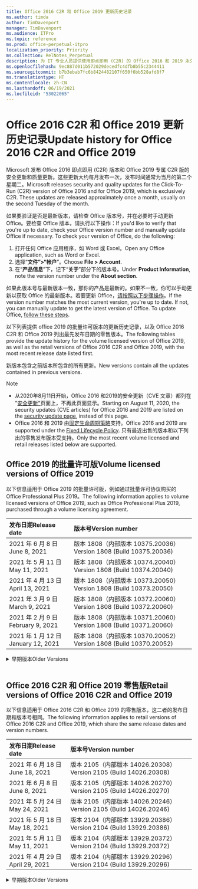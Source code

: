 ```yaml
---
title: Office 2016 C2R 和 Office 2019 更新历史记录
ms.author: timda
author: TimDavenport
manager: TimDavenport
ms.audience: ITPro
ms.topic: reference
ms.prod: office-perpetual-itpro
localization_priority: Priority
ms.collection: RelNotes_Perpetual
description: 为 IT 专业人员提供使用即点即用 (C2R) 的 Office 2016 和 2019 永久版本的更新历史记录
ms.openlocfilehash: 9ec887d011b572029decedfc4dfb8b55c2344411
ms.sourcegitcommit: b7b3ebab7fc6b8424482107f650f6bb528afd8f7
ms.translationtype: HT
ms.contentlocale: zh-CN
ms.lasthandoff: 06/19/2021
ms.locfileid: "53022065"
---
```

# <a name="update-history-for-office-2016-c2r-and-office-2019"></a><span data-ttu-id="da980-103">Office 2016 C2R 和 Office 2019 更新历史记录</span><span class="sxs-lookup"><span data-stu-id="da980-103">Update history for Office 2016 C2R and Office 2019</span></span>

<span data-ttu-id="da980-p101">Microsoft 发布 Office 2016 即点即用 (C2R) 版本和 Office 2019 专属 C2R 版的安全更新和质量更新。这些更新大约每月发布一次，发布时间通常为当月的第二个星期二。</span><span class="sxs-lookup"><span data-stu-id="da980-p101">Microsoft releases security and quality updates for the Click-To-Run (C2R) version of Office 2016 and for Office 2019, which is exclusively C2R. These updates are released approximately once a month, usually on the second Tuesday of the month.</span></span>

<span data-ttu-id="da980-p102">如果要验证是否是最新版本，请检查 Office 版本号，并在必要时手动更新 Office。要检查 Office 版本，请执行以下操作：</span><span class="sxs-lookup"><span data-stu-id="da980-p102">If you'd like to verify that you're up to date, check your Office version number and manually update Office if necessary. To check your version of Office, do the following:</span></span>

  1.    <span data-ttu-id="da980-108">打开任何 Office 应用程序，如 Word 或 Excel。</span><span class="sxs-lookup"><span data-stu-id="da980-108">Open any Office application, such as Word or Excel.</span></span>
  2.    <span data-ttu-id="da980-109">选择“**文件”>“帐户**”。</span><span class="sxs-lookup"><span data-stu-id="da980-109">Choose **File > Account**.</span></span>
  3.    <span data-ttu-id="da980-110">在“**产品信息**”下，记下“**关于**”部分下的版本号。</span><span class="sxs-lookup"><span data-stu-id="da980-110">Under **Product Information**, note the version number under the **About section**.</span></span>

<span data-ttu-id="da980-p103">如果此版本号与最新版本一致，那你的产品是最新的。如果不一致，你可以手动更新以获取 Office 的最新版本。若要更新 Office，[请按照以下步骤操作](https://support.office.com/article/2ab296f3-7f03-43a2-8e50-46de917611c5)。</span><span class="sxs-lookup"><span data-stu-id="da980-p103">If the version number matches the most current version, you're up to date. If not, you can manually update to get the latest version of Office. To update Office, [follow these steps](https://support.office.com/article/2ab296f3-7f03-43a2-8e50-46de917611c5).</span></span>


<span data-ttu-id="da980-114">以下列表提供 office 2019 的批量许可版本的更新历史记录，以及 Office 2016 C2R 和 Office 2019 列出最先发布日期的零售版本。</span><span class="sxs-lookup"><span data-stu-id="da980-114">The following tables provide the update history for the volume licensed version of Office 2019, as well as the retail versions of Office 2016 C2R and Office 2019, with the most recent release date listed first.</span></span>

<span data-ttu-id="da980-115">新版本包含之前版本所包含的所有更新。</span><span class="sxs-lookup"><span data-stu-id="da980-115">New versions contain all the updates contained in previous versions.</span></span>


 > [!NOTE]
> - <span data-ttu-id="da980-116">从2020年8月11日开始，Office 2016 和2019的安全更新（CVE 文章）都列在 "[安全更新"](./microsoft365-apps-security-updates.md)页面上，不再此页面显示。</span><span class="sxs-lookup"><span data-stu-id="da980-116">Starting on August 11, 2020, the security updates (CVE articles) for Office 2016 and 2019 are listed on the [security update page](./microsoft365-apps-security-updates.md), instead of this page.</span></span> 
> - <span data-ttu-id="da980-117">Office 2016 和 2019 由[固定生命周期策略](/lifecycle/policies/fixed)支持。</span><span class="sxs-lookup"><span data-stu-id="da980-117">Office 2016 and 2019 are supported under the [Fixed Lifecycle Policy](/lifecycle/policies/fixed).</span></span> <span data-ttu-id="da980-118">只有最近出售的版本和以下列出的零售发布版本受支持。</span><span class="sxs-lookup"><span data-stu-id="da980-118">Only the most recent volume licensed and retail releases listed below are supported.</span></span>


## <a name="volume-licensed-versions-of-office-2019"></a><span data-ttu-id="da980-119">Office 2019 的批量许可版</span><span class="sxs-lookup"><span data-stu-id="da980-119">Volume licensed versions of Office 2019</span></span>
<span data-ttu-id="da980-120">以下信息适用于 Office 2019 的批量许可版，例如通过批量许可协议购买的 Office Professional Plus 2019。</span><span class="sxs-lookup"><span data-stu-id="da980-120">The following information applies to volume licensed versions of Office 2019, such as Office Professional Plus 2019, purchased through a volume licensing agreement.</span></span>

[//]: # (请勿删除批量许可表开头)


|<span data-ttu-id="da980-122">**发布日期**</span><span class="sxs-lookup"><span data-stu-id="da980-122">**Release date**</span></span>|<span data-ttu-id="da980-123">**版本号**</span><span class="sxs-lookup"><span data-stu-id="da980-123">**Version number**</span></span>|
|:-----|:-----|
|<span data-ttu-id="da980-124">2021 年 6 月 8 日</span><span class="sxs-lookup"><span data-stu-id="da980-124">June 8, 2021</span></span>|<span data-ttu-id="da980-125">版本 1808（内部版本 10375.20036）</span><span class="sxs-lookup"><span data-stu-id="da980-125">Version 1808 (Build 10375.20036)</span></span>|
|<span data-ttu-id="da980-126">2021 年 5 月 11 日</span><span class="sxs-lookup"><span data-stu-id="da980-126">May 11, 2021</span></span>|<span data-ttu-id="da980-127">版本 1808（内部版本 10374.20040）</span><span class="sxs-lookup"><span data-stu-id="da980-127">Version 1808 (Build 10374.20040)</span></span>|
|<span data-ttu-id="da980-128">2021 年 4 月 13 日</span><span class="sxs-lookup"><span data-stu-id="da980-128">April 13, 2021</span></span>|<span data-ttu-id="da980-129">版本 1808（内部版本 10373.20050）</span><span class="sxs-lookup"><span data-stu-id="da980-129">Version 1808 (Build 10373.20050)</span></span>|
|<span data-ttu-id="da980-130">2021 年 3 月 9 日</span><span class="sxs-lookup"><span data-stu-id="da980-130">March 9, 2021</span></span>|<span data-ttu-id="da980-131">版本 1808（内部版本 10372.20060）</span><span class="sxs-lookup"><span data-stu-id="da980-131">Version 1808 (Build 10372.20060)</span></span>|
|<span data-ttu-id="da980-132">2021 年 2 月 9 日</span><span class="sxs-lookup"><span data-stu-id="da980-132">February 9, 2021</span></span>|<span data-ttu-id="da980-133">版本 1808（内部版本 10371.20060）</span><span class="sxs-lookup"><span data-stu-id="da980-133">Version 1808 (Build 10371.20060)</span></span>|
|<span data-ttu-id="da980-134">2021 年 1 月 12 日</span><span class="sxs-lookup"><span data-stu-id="da980-134">January 12, 2021</span></span>|<span data-ttu-id="da980-135">版本 1808（内部版本 10370.20052）</span><span class="sxs-lookup"><span data-stu-id="da980-135">Version 1808 (Build 10370.20052)</span></span>|


[//]: # (请勿删除批量许可表结尾)

<details>
<summary><span data-ttu-id="da980-137">早期版本</span><span class="sxs-lookup"><span data-stu-id="da980-137">Older Versions</span></span></summary>
 

[//]: # (请勿删除批量许可旧表开头)


|<span data-ttu-id="da980-139">**发布日期**</span><span class="sxs-lookup"><span data-stu-id="da980-139">**Release date**</span></span>|<span data-ttu-id="da980-140">**版本号**</span><span class="sxs-lookup"><span data-stu-id="da980-140">**Version number**</span></span>|
|:-----|:-----|
|<span data-ttu-id="da980-141">2020 年 12 月 8 日</span><span class="sxs-lookup"><span data-stu-id="da980-141">December 8, 2020</span></span>|<span data-ttu-id="da980-142">版本 1808（内部版本 10369.20032）</span><span class="sxs-lookup"><span data-stu-id="da980-142">Version 1808 (Build 10369.20032)</span></span>|
|<span data-ttu-id="da980-143">2020 年 11 月 10 日</span><span class="sxs-lookup"><span data-stu-id="da980-143">November 10, 2020</span></span>|<span data-ttu-id="da980-144">版本 1808（内部版本 10368.20035）</span><span class="sxs-lookup"><span data-stu-id="da980-144">Version 1808 (Build 10368.20035)</span></span>|
|<span data-ttu-id="da980-145">2020 年 10 月 13 日</span><span class="sxs-lookup"><span data-stu-id="da980-145">October 13, 2020</span></span>|<span data-ttu-id="da980-146">版本 1808（内部版本 10367.20048）</span><span class="sxs-lookup"><span data-stu-id="da980-146">Version 1808 (Build 10367.20048)</span></span>|
|<span data-ttu-id="da980-147">2020 年 9 月 8 日</span><span class="sxs-lookup"><span data-stu-id="da980-147">September 8, 2020</span></span>|<span data-ttu-id="da980-148">版本 1808（内部版本 10366.20016）</span><span class="sxs-lookup"><span data-stu-id="da980-148">Version 1808 (Build 10366.20016)</span></span>|
|<span data-ttu-id="da980-149">2020 年 8 月 11 日</span><span class="sxs-lookup"><span data-stu-id="da980-149">August 11, 2020</span></span>|<span data-ttu-id="da980-150">版本 1808（内部版本 10364.20059）</span><span class="sxs-lookup"><span data-stu-id="da980-150">Version 1808 (Build 10364.20059)</span></span>|
|<span data-ttu-id="da980-151">2020 年 7 月 14 日</span><span class="sxs-lookup"><span data-stu-id="da980-151">July 14, 2020</span></span>   |<span data-ttu-id="da980-152">版本 1808（内部版本 10363.20015）</span><span class="sxs-lookup"><span data-stu-id="da980-152">Version 1808 (Build 10363.20015)</span></span>  |
|<span data-ttu-id="da980-153">2020 年 6 月 9 日</span><span class="sxs-lookup"><span data-stu-id="da980-153">June 9, 2020</span></span>   |<span data-ttu-id="da980-154">版本 1808（内部版本 10361.20002）</span><span class="sxs-lookup"><span data-stu-id="da980-154">Version 1808 (Build 10361.20002)</span></span>  |
|<span data-ttu-id="da980-155">2020 年 5 月12 日</span><span class="sxs-lookup"><span data-stu-id="da980-155">May 12, 2020</span></span>   |<span data-ttu-id="da980-156">版本 1808（内部版本 10359.20023）</span><span class="sxs-lookup"><span data-stu-id="da980-156">Version 1808 (Build 10359.20023)</span></span>  |
|<span data-ttu-id="da980-157">2020 年 4 月 14 日</span><span class="sxs-lookup"><span data-stu-id="da980-157">April 14, 2020</span></span>   |<span data-ttu-id="da980-158">版本 1808 （内部版本 10358.20061）</span><span class="sxs-lookup"><span data-stu-id="da980-158">Version 1808 (Build 10358.20061)</span></span>  |
|<span data-ttu-id="da980-159">2020 年 3 月 10 日</span><span class="sxs-lookup"><span data-stu-id="da980-159">March 10, 2020</span></span>   |<span data-ttu-id="da980-160">版本 1808（内部版本 10357.20081）</span><span class="sxs-lookup"><span data-stu-id="da980-160">Version 1808 (Build 10357.20081)</span></span>  |
|<span data-ttu-id="da980-161">2020 年 2 月 11 日</span><span class="sxs-lookup"><span data-stu-id="da980-161">February 11, 2020</span></span>   |<span data-ttu-id="da980-162">版本 1808（内部版本 10356.20006）</span><span class="sxs-lookup"><span data-stu-id="da980-162">Version 1808 (Build 10356.20006)</span></span>  |


[//]: # (请勿删除批量许可旧表结尾)

</details>


<br/>

## <a name="retail-versions-of-office-2016-c2r-and-office-2019"></a><span data-ttu-id="da980-164">Office 2016 C2R 和 Office 2019 零售版</span><span class="sxs-lookup"><span data-stu-id="da980-164">Retail versions of Office 2016 C2R and Office 2019</span></span>
<span data-ttu-id="da980-165">以下信息适用于 Office 2016 C2R 和 Office 2019 的零售版本，这二者的发布日期和版本号相同。</span><span class="sxs-lookup"><span data-stu-id="da980-165">The following information applies to retail versions of Office 2016 C2R and Office 2019, which share the same release dates and version numbers.</span></span>

[//]: # (请勿删除零售表开头)


|<span data-ttu-id="da980-167">**发布日期**</span><span class="sxs-lookup"><span data-stu-id="da980-167">**Release date**</span></span>|<span data-ttu-id="da980-168">**版本号**</span><span class="sxs-lookup"><span data-stu-id="da980-168">**Version number**</span></span>|
|:-----|:-----|
|<span data-ttu-id="da980-169">2021 年 6 月 18 日</span><span class="sxs-lookup"><span data-stu-id="da980-169">June 18, 2021</span></span>|<span data-ttu-id="da980-170">版本 2105（内部版本 14026.20308）</span><span class="sxs-lookup"><span data-stu-id="da980-170">Version 2105 (Build 14026.20308)</span></span>|
|<span data-ttu-id="da980-171">2021 年 6 月 8 日</span><span class="sxs-lookup"><span data-stu-id="da980-171">June 8, 2021</span></span>|<span data-ttu-id="da980-172">版本 2105（内部版本 14026.20270）</span><span class="sxs-lookup"><span data-stu-id="da980-172">Version 2105 (Build 14026.20270)</span></span>|
|<span data-ttu-id="da980-173">2021 年 5 月 24 日</span><span class="sxs-lookup"><span data-stu-id="da980-173">May 24, 2021</span></span>|<span data-ttu-id="da980-174">版本 2105（内部版本 14026.20246）</span><span class="sxs-lookup"><span data-stu-id="da980-174">Version 2105 (Build 14026.20246)</span></span>|
|<span data-ttu-id="da980-175">2021 年 5 月 18 日</span><span class="sxs-lookup"><span data-stu-id="da980-175">May 18, 2021</span></span>|<span data-ttu-id="da980-176">版本 2104（内部版本 13929.20386）</span><span class="sxs-lookup"><span data-stu-id="da980-176">Version 2104 (Build 13929.20386)</span></span>|
|<span data-ttu-id="da980-177">2021 年 5 月 11 日</span><span class="sxs-lookup"><span data-stu-id="da980-177">May 11, 2021</span></span>|<span data-ttu-id="da980-178">版本 2104（内部版本 13929.20372）</span><span class="sxs-lookup"><span data-stu-id="da980-178">Version 2104 (Build 13929.20372)</span></span>|
|<span data-ttu-id="da980-179">2021 年 4 月 29 日</span><span class="sxs-lookup"><span data-stu-id="da980-179">April 29, 2021</span></span>|<span data-ttu-id="da980-180">版本 2104（内部版本 13929.20296）</span><span class="sxs-lookup"><span data-stu-id="da980-180">Version 2104 (Build 13929.20296)</span></span>|


[//]: # (请勿删除零售表结尾)

<details>
<summary><span data-ttu-id="da980-182">早期版本</span><span class="sxs-lookup"><span data-stu-id="da980-182">Older Versions</span></span></summary>
 

[//]: # (请勿删除零售旧表开头)


|<span data-ttu-id="da980-184">**发布日期**</span><span class="sxs-lookup"><span data-stu-id="da980-184">**Release date**</span></span>|<span data-ttu-id="da980-185">**版本号**</span><span class="sxs-lookup"><span data-stu-id="da980-185">**Version number**</span></span>|
|:-----|:-----|
|<span data-ttu-id="da980-186">2021 年 4 月 23 日</span><span class="sxs-lookup"><span data-stu-id="da980-186">April 23, 2021</span></span>|<span data-ttu-id="da980-187">版本 2103（内部版本 13901.20462）</span><span class="sxs-lookup"><span data-stu-id="da980-187">Version 2103 (Build 13901.20462)</span></span>|
|<span data-ttu-id="da980-188">2021 年 4 月 13 日</span><span class="sxs-lookup"><span data-stu-id="da980-188">April 13, 2021</span></span>|<span data-ttu-id="da980-189">版本 2103（内部版本 13901.20400）</span><span class="sxs-lookup"><span data-stu-id="da980-189">Version 2103 (Build 13901.20400)</span></span>|
|<span data-ttu-id="da980-190">2021 年 4 月 2 日</span><span class="sxs-lookup"><span data-stu-id="da980-190">April 2, 2021</span></span>|<span data-ttu-id="da980-191">版本 2103（内部版本 13901.20336）</span><span class="sxs-lookup"><span data-stu-id="da980-191">Version 2103 (Build 13901.20336)</span></span>|
|<span data-ttu-id="da980-192">2021 年 3 月 30 日</span><span class="sxs-lookup"><span data-stu-id="da980-192">March 30, 2021</span></span>|<span data-ttu-id="da980-193">版本 2103（内部版本 13901.20312）</span><span class="sxs-lookup"><span data-stu-id="da980-193">Version 2103 (Build 13901.20312)</span></span>|
|<span data-ttu-id="da980-194">2021 年 3 月 18 日</span><span class="sxs-lookup"><span data-stu-id="da980-194">March 18, 2021</span></span>|<span data-ttu-id="da980-195">版本 2102（内部版本 13801.20360）</span><span class="sxs-lookup"><span data-stu-id="da980-195">Version 2102 (Build 13801.20360)</span></span>|
|<span data-ttu-id="da980-196">2021 年 3 月 9 日</span><span class="sxs-lookup"><span data-stu-id="da980-196">March 9, 2021</span></span>|<span data-ttu-id="da980-197">版本 2102（内部版本 13801.20294）</span><span class="sxs-lookup"><span data-stu-id="da980-197">Version 2102 (Build 13801.20294)</span></span>|
|<span data-ttu-id="da980-198">2021 年 3 月 1 日</span><span class="sxs-lookup"><span data-stu-id="da980-198">March 1, 2021</span></span>|<span data-ttu-id="da980-199">版本 2102（内部版本 13801.20266）</span><span class="sxs-lookup"><span data-stu-id="da980-199">Version 2102 (Build 13801.20266)</span></span>|
|<span data-ttu-id="da980-200">2021 年 2 月 16 日</span><span class="sxs-lookup"><span data-stu-id="da980-200">February 16, 2021</span></span>|<span data-ttu-id="da980-201">版本 2101（内部版本 13628.20448）</span><span class="sxs-lookup"><span data-stu-id="da980-201">Version 2101 (Build 13628.20448)</span></span>|
|<span data-ttu-id="da980-202">2021 年 2 月 9 日</span><span class="sxs-lookup"><span data-stu-id="da980-202">February 9, 2021</span></span>|<span data-ttu-id="da980-203">版本 2101（内部版本 13628.20380）</span><span class="sxs-lookup"><span data-stu-id="da980-203">Version 2101 (Build 13628.20380)</span></span>|
|<span data-ttu-id="da980-204">2021 年 1 月 26 日</span><span class="sxs-lookup"><span data-stu-id="da980-204">January 26, 2021</span></span>|<span data-ttu-id="da980-205">版本 2101（内部版本 13628.20274）</span><span class="sxs-lookup"><span data-stu-id="da980-205">Version 2101 (Build 13628.20274)</span></span>|
|<span data-ttu-id="da980-206">2021 年 1 月 21 日</span><span class="sxs-lookup"><span data-stu-id="da980-206">January 21, 2021</span></span>|<span data-ttu-id="da980-207">版本 2012（内部版本 13530.20440）</span><span class="sxs-lookup"><span data-stu-id="da980-207">Version 2012 (Build 13530.20440)</span></span>|
|<span data-ttu-id="da980-208">2021 年 1 月 12 日</span><span class="sxs-lookup"><span data-stu-id="da980-208">January 12, 2021</span></span>|<span data-ttu-id="da980-209">版本 2012（内部版本 13530.20376）</span><span class="sxs-lookup"><span data-stu-id="da980-209">Version 2012 (Build 13530.20376)</span></span>|
|<span data-ttu-id="da980-210">2021 年 1 月 5 日</span><span class="sxs-lookup"><span data-stu-id="da980-210">January 5, 2021</span></span>|<span data-ttu-id="da980-211">版本 2012（内部版本 13530.20316）</span><span class="sxs-lookup"><span data-stu-id="da980-211">Version 2012 (Build 13530.20316)</span></span>|
|<span data-ttu-id="da980-212">2020 年 12 月 21 日</span><span class="sxs-lookup"><span data-stu-id="da980-212">December 21, 2020</span></span>|<span data-ttu-id="da980-213">版本 2011（内部版本 13426.20404）</span><span class="sxs-lookup"><span data-stu-id="da980-213">Version 2011 (Build 13426.20404)</span></span>|
|<span data-ttu-id="da980-214">2020 年 12 月 8 日</span><span class="sxs-lookup"><span data-stu-id="da980-214">December 8, 2020</span></span>|<span data-ttu-id="da980-215">版本 2011（内部版本 13426.20332）</span><span class="sxs-lookup"><span data-stu-id="da980-215">Version 2011 (Build 13426.20332)</span></span>|
|<span data-ttu-id="da980-216">2020 年 12 月 2 日</span><span class="sxs-lookup"><span data-stu-id="da980-216">December 2, 2020</span></span>|<span data-ttu-id="da980-217">版本 2011 (内部版本 13426.20308) </span><span class="sxs-lookup"><span data-stu-id="da980-217">Version 2011 (Build 13426.20308)</span></span>|
|<span data-ttu-id="da980-218">2020 年 11 月 30 日</span><span class="sxs-lookup"><span data-stu-id="da980-218">November 30, 2020</span></span>|<span data-ttu-id="da980-219">版本 2011（内部版本 13426.20294）</span><span class="sxs-lookup"><span data-stu-id="da980-219">Version 2011 (Build 13426.20294)</span></span>|
|<span data-ttu-id="da980-220">2020 年 11 月 23 日</span><span class="sxs-lookup"><span data-stu-id="da980-220">November 23, 2020</span></span>|<span data-ttu-id="da980-221">版本 2011（内部版本13426.20274）</span><span class="sxs-lookup"><span data-stu-id="da980-221">Version 2011 (Build 13426.20274)</span></span>|
|<span data-ttu-id="da980-222">2020 年 11 月 17 日</span><span class="sxs-lookup"><span data-stu-id="da980-222">November 17, 2020</span></span>|<span data-ttu-id="da980-223">版本 2010（内部版本 13328.20408）</span><span class="sxs-lookup"><span data-stu-id="da980-223">Version 2010 (Build 13328.20408)</span></span>|
|<span data-ttu-id="da980-224">2020 年 11 月 10 日</span><span class="sxs-lookup"><span data-stu-id="da980-224">November 10, 2020</span></span>|<span data-ttu-id="da980-225">版本 2010（内部版本 13328.20356）</span><span class="sxs-lookup"><span data-stu-id="da980-225">Version 2010 (Build 13328.20356)</span></span>|
|<span data-ttu-id="da980-226">2020 年 10 月 27 日</span><span class="sxs-lookup"><span data-stu-id="da980-226">October 27, 2020</span></span>|<span data-ttu-id="da980-227">版本 2010（内部版本 13328.20292）</span><span class="sxs-lookup"><span data-stu-id="da980-227">Version 2010 (Build 13328.20292)</span></span>|
|<span data-ttu-id="da980-228">2020 年 10 月 21 日</span><span class="sxs-lookup"><span data-stu-id="da980-228">October 21, 2020</span></span>|<span data-ttu-id="da980-229">版本 2009（内部版本 13231.20418）</span><span class="sxs-lookup"><span data-stu-id="da980-229">Version 2009 (Build 13231.20418)</span></span>|
|<span data-ttu-id="da980-230">2020 年 10 月 13 日</span><span class="sxs-lookup"><span data-stu-id="da980-230">October 13, 2020</span></span>|<span data-ttu-id="da980-231">版本 2009（内部版本 13231.20390）</span><span class="sxs-lookup"><span data-stu-id="da980-231">Version 2009 (Build 13231.20390)</span></span>|
|<span data-ttu-id="da980-232">2020 年 10 月 8 日</span><span class="sxs-lookup"><span data-stu-id="da980-232">October 8, 2020</span></span>|<span data-ttu-id="da980-233">版本 2009 (内部版本 13231.20368)</span><span class="sxs-lookup"><span data-stu-id="da980-233">Version 2009 (Build 13231.20368)</span></span>|
|<span data-ttu-id="da980-234">2020 年 9 月 28 日</span><span class="sxs-lookup"><span data-stu-id="da980-234">September 28, 2020</span></span>|<span data-ttu-id="da980-235">版本 2009（内部版本 13231.20262）</span><span class="sxs-lookup"><span data-stu-id="da980-235">Version 2009 (Build 13231.20262)</span></span>|
|<span data-ttu-id="da980-236">2020 年 9 月 22 日</span><span class="sxs-lookup"><span data-stu-id="da980-236">September 22, 2020</span></span>|<span data-ttu-id="da980-237">版本 2008（内部版本 13127.20508）</span><span class="sxs-lookup"><span data-stu-id="da980-237">Version 2008 (Build 13127.20508)</span></span>|
|<span data-ttu-id="da980-238">2020 年 9 月9 日</span><span class="sxs-lookup"><span data-stu-id="da980-238">September 9, 2020</span></span>|<span data-ttu-id="da980-239">版本 2008（内部版本 13127.20408）</span><span class="sxs-lookup"><span data-stu-id="da980-239">Version 2008 (Build 13127.20408)</span></span>|
|<span data-ttu-id="da980-240">2020 年 8 月 31 日</span><span class="sxs-lookup"><span data-stu-id="da980-240">August 31, 2020</span></span>|<span data-ttu-id="da980-241">版本 2008（内部版本 13127.20296）</span><span class="sxs-lookup"><span data-stu-id="da980-241">Version 2008 (Build 13127.20296)</span></span>|
|<span data-ttu-id="da980-242">2020 年 8 月 25 日</span><span class="sxs-lookup"><span data-stu-id="da980-242">August 25, 2020</span></span>|<span data-ttu-id="da980-243">版本 2007（内部版本 13029.20460）</span><span class="sxs-lookup"><span data-stu-id="da980-243">Version 2007 (Build 13029.20460)</span></span>|
|<span data-ttu-id="da980-244">2020 年 8 月 11 日</span><span class="sxs-lookup"><span data-stu-id="da980-244">August 11, 2020</span></span>|<span data-ttu-id="da980-245">版本 2007（内部版本 13029.20344）</span><span class="sxs-lookup"><span data-stu-id="da980-245">Version 2007 (Build 13029.20344)</span></span>|
|<span data-ttu-id="da980-246">2020 年 7 月 30 日</span><span class="sxs-lookup"><span data-stu-id="da980-246">July 30, 2020</span></span>|<span data-ttu-id="da980-247">版本 2007（内部版本 13029.20308）</span><span class="sxs-lookup"><span data-stu-id="da980-247">Version 2007 (Build 13029.20308)</span></span>  |
|<span data-ttu-id="da980-248">2020 年 7 月 28 日</span><span class="sxs-lookup"><span data-stu-id="da980-248">July 28, 2020</span></span>|<span data-ttu-id="da980-249">版本 2006（内部版本 13001.20498）</span><span class="sxs-lookup"><span data-stu-id="da980-249">Version 2006 (Build 13001.20498)</span></span>  |
|<span data-ttu-id="da980-250">2020 年 7 月 14 日</span><span class="sxs-lookup"><span data-stu-id="da980-250">July 14, 2020</span></span>|<span data-ttu-id="da980-251">版本 2006（内部版本 13001.20384）</span><span class="sxs-lookup"><span data-stu-id="da980-251">Version 2006 (Build 13001.20384)</span></span>  |
|<span data-ttu-id="da980-252">2020 年 6 月 30 日</span><span class="sxs-lookup"><span data-stu-id="da980-252">June 30, 2020</span></span>|<span data-ttu-id="da980-253">版本 2006（内部版本 13001.20266）</span><span class="sxs-lookup"><span data-stu-id="da980-253">Version 2006 (Build 13001.20266)</span></span>  |
|<span data-ttu-id="da980-254">2020 年 6 月 24 日</span><span class="sxs-lookup"><span data-stu-id="da980-254">June 24, 2020</span></span>|<span data-ttu-id="da980-255">版本 2005（内部版本 12827.20470）</span><span class="sxs-lookup"><span data-stu-id="da980-255">Version 2005 (Build 12827.20470)</span></span>  |
|<span data-ttu-id="da980-256">2020 年 6 月 9 日</span><span class="sxs-lookup"><span data-stu-id="da980-256">June 9, 2020</span></span>|<span data-ttu-id="da980-257">版本 2005（内部版本 12827.20336）</span><span class="sxs-lookup"><span data-stu-id="da980-257">Version 2005 (Build 12827.20336)</span></span>  |
|<span data-ttu-id="da980-258">2020 年 6 月 2 日</span><span class="sxs-lookup"><span data-stu-id="da980-258">June 2, 2020</span></span>|<span data-ttu-id="da980-259">版本 2005（内部版本 12827.20268）</span><span class="sxs-lookup"><span data-stu-id="da980-259">Version 2005 (Build 12827.20268)</span></span>  |
|<span data-ttu-id="da980-260">2020 年 5 月 21 日</span><span class="sxs-lookup"><span data-stu-id="da980-260">May 21, 2020</span></span>|<span data-ttu-id="da980-261">版本 2004（内部版本 12730.20352）</span><span class="sxs-lookup"><span data-stu-id="da980-261">Version 2004 (Build 12730.20352)</span></span>  |
|<span data-ttu-id="da980-262">2020 年 5 月12 日</span><span class="sxs-lookup"><span data-stu-id="da980-262">May 12, 2020</span></span>|<span data-ttu-id="da980-263">版本 2004（内部版本 12730.20270）</span><span class="sxs-lookup"><span data-stu-id="da980-263">Version 2004 (Build 12730.20270)</span></span>  |
|<span data-ttu-id="da980-264">2020 年 5 月 4 日</span><span class="sxs-lookup"><span data-stu-id="da980-264">May 4, 2020</span></span>|<span data-ttu-id="da980-265">版本 2004（内部版本 12730.20250）</span><span class="sxs-lookup"><span data-stu-id="da980-265">Version 2004 (Build 12730.20250)</span></span>  |
|<span data-ttu-id="da980-266">2020 年 4 月 29 日</span><span class="sxs-lookup"><span data-stu-id="da980-266">April 29, 2020</span></span>|<span data-ttu-id="da980-267">版本 2004 （内部版本 12730.20236）</span><span class="sxs-lookup"><span data-stu-id="da980-267">Version 2004 (Build 12730.20236)</span></span>  |
|<span data-ttu-id="da980-268">2020 年 4 月 15 日</span><span class="sxs-lookup"><span data-stu-id="da980-268">April 15, 2020</span></span>|<span data-ttu-id="da980-269">版本 2003 （内部版本 12624.20466）</span><span class="sxs-lookup"><span data-stu-id="da980-269">Version 2003 (Build 12624.20466)</span></span>  |
|<span data-ttu-id="da980-270">2020 年 4 月 14 日</span><span class="sxs-lookup"><span data-stu-id="da980-270">April 14, 2020</span></span>|<span data-ttu-id="da980-271">版本 2003（内部版本 12624.20442）</span><span class="sxs-lookup"><span data-stu-id="da980-271">Version 2003 (Build 12624.20442)</span></span>  |
|<span data-ttu-id="da980-272">2020 年 3 月 31 日</span><span class="sxs-lookup"><span data-stu-id="da980-272">March 31, 2020</span></span>|<span data-ttu-id="da980-273">版本 2003（内部版本 12624.20382）</span><span class="sxs-lookup"><span data-stu-id="da980-273">Version 2003 (Build 12624.20382)</span></span>  |
|<span data-ttu-id="da980-274">2020 年 3 月25 日</span><span class="sxs-lookup"><span data-stu-id="da980-274">March 25, 2020</span></span>|<span data-ttu-id="da980-275">版本 2003（内部版本 12624.20320）</span><span class="sxs-lookup"><span data-stu-id="da980-275">Version 2003 (Build 12624.20320)</span></span>  |
|<span data-ttu-id="da980-276">2020 年 3 月 10 日</span><span class="sxs-lookup"><span data-stu-id="da980-276">March 10, 2020</span></span>|<span data-ttu-id="da980-277">版本 2002（内部版本 12527.20278）</span><span class="sxs-lookup"><span data-stu-id="da980-277">Version 2002 (Build 12527.20278)</span></span>  |
|<span data-ttu-id="da980-278">2020 年 3 月 1 日</span><span class="sxs-lookup"><span data-stu-id="da980-278">March 1, 2020</span></span>   |<span data-ttu-id="da980-279">版本 2002（内部版本 12527.20242）</span><span class="sxs-lookup"><span data-stu-id="da980-279">Version 2002 (Build 12527.20242)</span></span>  |


[//]: # (请勿删除零售旧表结尾)


</details>